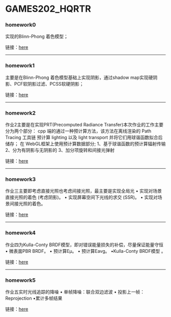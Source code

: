 # GAMES202_HQRTR

### homework0

实现的Blinn-Phong 着色模型；

链接：[here](https://github.com/logic-three-body/GAMES202_HQRTR/tree/master/homework0)

------

### homework1

主要是在Blinn-Phong 着色模型基础上实现阴影，通过shadow map实现硬阴影、PCF软阴影过滤、PCSS软硬阴影；

链接：[here](https://github.com/logic-three-body/GAMES202_HQRTR/tree/master/hw1)

------

### homework2

作业2主要是在实现PRT(Precomputed Radiance Transfer)本次作业的工作主要分为两个部分：
cpp 端的通过一种预计算方法，该方法在离线渲染的 Path Tracing 工具链
预计算 lighting 以及 light transport 并将它们用球谐函数拟合后储存；
在 WebGL框架上使用预计算数据部分;
1、基于球谐函数的预计算辐射传输
2、分为有阴影与无阴影的
3、加分项旋转和间接光弹射

链接：[here](https://github.com/logic-three-body/GAMES202_HQRTR/tree/master/Assignment2)

------

### homework3

作业三主要即考虑直接光照也考虑间接光照，最主要是实现全局光
• 实现对场景直接光照的着色 (考虑阴影)。
• 实现屏幕空间下光线的求交 (SSR)。
• 实现对场景间接光照的着色。

链接：[here](https://github.com/logic-three-body/GAMES202_HQRTR/tree/master/homework3)

------

### homework4

作业四为Kulla-Conty BRDF模型，即对错误能量损失的补偿，尽量保证能量守恒
• 微表面PBR BRDF。
• 预计算Eμ。
• 预计算Eavg。
•Kulla-Conty BRDF模型 。

链接：[here](https://github.com/logic-three-body/GAMES202_HQRTR/tree/master/homework4)

------

### homework5

作业五实时光线追踪的降噪
• 单帧降噪：联合双边滤波
• 投影上一帧：Reprojection
•累计多帧结果

链接：[here](https://github.com/logic-three-body/GAMES202_HQRTR/tree/master/homework5)
